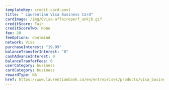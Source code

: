 ```yaml
---
templateKey: credit-card-post
title: " Laurentian Visa Business Card"
cardImage: /img/0visa-affaireperf_ankjb.gif
creditScore: Fair
creditScoreTwo: None
fee: 20
feeOptions: dontmind
network: Visa
purchaseInterest: "19.99"
balanceTransferInterest: "0"
cashAdvanceInterest: 0
balanceTranferFees: 0
userCategory: business
cardCategory: business
rewardType: NA
href: https://www.laurentianbank.ca/en/entreprises/products/visa_business_performance.html
---
```

